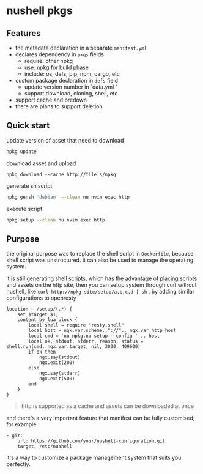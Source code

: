 # nushell pkgs

## Features
- the metadata declaration in a separate `manifest.yml`
- declares dependency in `pkgs` fields
    - require: other npkg
    - use: npkg for build phase
    - include: os, defs, pip, npm, cargo, etc
- custom package declaration in `defs` field
    - update version number in `data.yml '
    - support download, cloning, shell, etc
- support cache and predown
- there are plans to support deletion

## Quick start

update version of asset that need to download
```sh
npkg update
```

download asset and upload
```
npkg download --cache http://file.s/npkg
```

generate sh script
```sh
npkg gensh 'debian' --clean nu nvim exec http
```

execute script
```sh
npkg setup --clean nu nvim exec http
```

## Purpose

the original purpose was to replace the shell script in `Dockerfile`, because shell script was unstructured. it can also be used to manage the operating system.

it is still generating shell scripts, which has the advantage of placing scripts and assets on the http site, then you can setup system through curl without nushell, like `curl http://npkg-site/setup/a,b,c,d | sh` . by adding similar configurations to openresty
```
location ~ /setup/(.*) {
    set $target $1;
    content_by_lua_block {
        local shell = require "resty.shell"
        local host = ngx.var.scheme.."://".. ngx.var.http_host
        local cmd = 'nu npkg.nu setup --config ' .. host
        local ok, stdout, stderr, reason, status = shell.run(cmd..ngx.var.target, nil, 3000, 409600)
        if ok then
            ngx.say(stdout)
            ngx.exit(200)
        else
            ngx.say(stderr)
            ngx.exit(500)
        end
    }
}
```
> http is supported as a cache and assets can be downloaded at once

and there's a very important feature that manifest can be fully customised, for example.
````
- git:
    url: https://github.com/your/nushell-configuration.git
    target: /etc/nushell
````
it's a way to customize a package management system that suits you perfectly.
